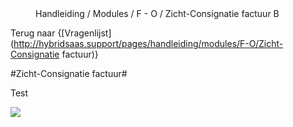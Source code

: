 <properties>
	<page>
		<title>Offerte en Order</title>
	</page>
	<menu>
		<position>Handleiding / Modules / F - O / Zicht-Consignatie factuur</position> 
		<title>Zicht-Consignatie factuur</title>
	<sort>B</sort>
	</menu>
</properties>

Terug naar {[Vragenlijst](http://hybridsaas.support/pages/handleiding/modules/F-O/Zicht-Consignatie factuur)}

#Zicht-Consignatie factuur#

Test

![](images/vragenlijst.jpg) 
